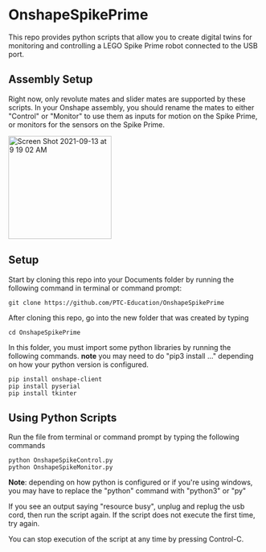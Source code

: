 # OnshapeSpikePrime
This repo provides python scripts that allow you to create digital twins for monitoring and controlling a LEGO Spike Prime robot connected to the USB port.

## Assembly Setup
Right now, only revolute mates and slider mates are supported by these scripts. In your Onshape assembly, you should rename the mates to either "Control" or "Monitor" to use them as inputs for motion on the Spike Prime, or monitors for the sensors on the Spike Prime.

<img width="205" alt="Screen Shot 2021-09-13 at 9 19 02 AM" src="https://user-images.githubusercontent.com/54808875/133090701-4d009f52-1db0-4f9e-94dc-f824d0e94912.png">

## Setup

Start by cloning this repo into your Documents folder by running the following command in terminal or command prompt:
```
git clone https://github.com/PTC-Education/OnshapeSpikePrime
```
After cloning this repo, go into the new folder that was created by typing
```
cd OnshapeSpikePrime
```
In this folder, you must import some python libraries by running the following commands. **note** you may need to do "pip3 install ..." depending on how your python version is configured.
```
pip install onshape-client
pip install pyserial
pip install tkinter
```

## Using Python Scripts

Run the file from terminal or command prompt by typing the following commands
```
python OnshapeSpikeControl.py
python OnshapeSpikeMonitor.py
```
**Note**: depending on how python is configured or if you're using windows, you may have to replace the "python" command with "python3" or "py"

If you see an output saying "resource busy", unplug and replug the usb cord, then run the script again. If the script does not execute the first time, try again.

You can stop execution of the script at any time by pressing Control-C.
